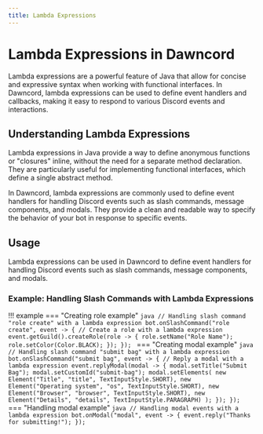 ```yaml
---
title: Lambda Expressions
---
```


# Lambda Expressions in Dawncord

Lambda expressions are a powerful feature of Java that allow for concise and expressive syntax when working with functional interfaces. In Dawncord, lambda expressions can be used to define event handlers and callbacks, making it easy to respond to various Discord events and interactions.

## Understanding Lambda Expressions

Lambda expressions in Java provide a way to define anonymous functions or "closures" inline, without the need for a separate method declaration. They are particularly useful for implementing functional interfaces, which define a single abstract method.

In Dawncord, lambda expressions are commonly used to define event handlers for handling Discord events such as slash commands, message components, and modals. They provide a clean and readable way to specify the behavior of your bot in response to specific events.

## Usage

Lambda expressions can be used in Dawncord to define event handlers for handling Discord events such as slash commands, message components, and modals.

### Example: Handling Slash Commands with Lambda Expressions

!!! example
    === "Creating role example"
        ```java
        // Handling slash command "role create" with a lambda expression
        bot.onSlashCommand("role create", event -> {
            // Create a role with a lambda expression
            event.getGuild().createRole(role -> {
                role.setName("Role Name");
                role.setColor(Color.BLACK);
            });
        });
        ```
    === "Creating modal example"
        ```java
        // Handling slash command "submit bag" with a lambda expression
        bot.onSlashCommand("submit bag", event -> {
            // Reply a modal with a lambda expression
            event.replyModal(modal -> {
                modal.setTitle("Submit Bag");
                modal.setCustomId("submit-bag");
                modal.setElements(
                        new Element("Title", "title", TextInputStyle.SHORT),
                        new Element("Operating system", "os", TextInputStyle.SHORT),
                        new Element("Browser", "browser", TextInputStyle.SHORT),
                        new Element("Details", "details", TextInputStyle.PARAGRAPH)
                );
            });
        });
        ```
    === "Handling modal example"
        ```java
        // Handling modal events with a lambda expression
        bot.onModal("modal", event -> {
            event.reply("Thanks for submitting!");
        });
        ```